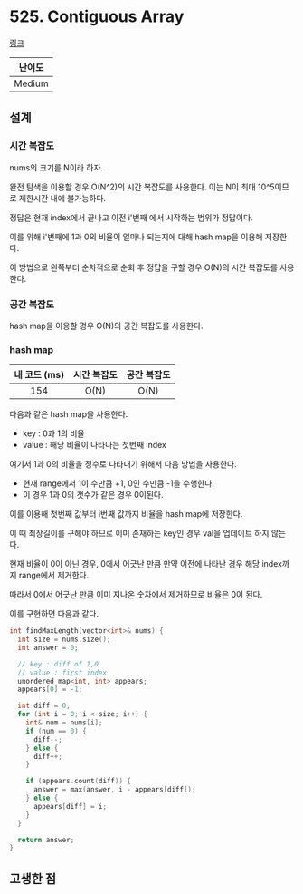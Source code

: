 # 525. Contiguous Array

[링크](https://leetcode.com/problems/contiguous-array/)

| 난이도 |
| :----: |
| Medium |

## 설계

### 시간 복잡도

nums의 크기를 N이라 하자.

완전 탐색을 이용할 경우 O(N^2)의 시간 복잡도를 사용한다. 이는 N이 최대 10^5이므로 제한시간 내에 불가능하다.

정답은 현재 index에서 끝나고 이전 i'번째 에서 시작하는 범위가 정답이다.

이를 위해 i'번째에 1과 0의 비율이 얼마나 되는지에 대해 hash map을 이용해 저장한다.

이 방법으로 왼쪽부터 순차적으로 순회 후 정답을 구할 경우 O(N)의 시간 복잡도를 사용한다.

### 공간 복잡도

hash map을 이용할 경우 O(N)의 공간 복잡도를 사용한다.

### hash map

| 내 코드 (ms) | 시간 복잡도 | 공간 복잡도 |
| :----------: | :---------: | :---------: |
|     154      |    O(N)     |    O(N)     |

다음과 같은 hash map을 사용한다.

- key : 0과 1의 비율
- value : 해당 비율이 나타나는 첫번째 index

여기서 1과 0의 비율을 정수로 나타내기 위해서 다음 방법을 사용한다.

- 현재 range에서 1이 수만큼 +1, 0인 수만큼 -1을 수행한다.
- 이 경우 1과 0의 갯수가 같은 경우 0이된다.

이를 이용해 첫번째 값부터 i번째 값까지 비율을 hash map에 저장한다.

이 때 최장길이를 구해야 하므로 이미 존재하는 key인 경우 val을 업데이트 하지 않는다.

현재 비율이 0이 아닌 경우, 0에서 어긋난 만큼 만약 이전에 나타난 경우 해당 index까지 range에서 제거한다.

따라서 0에서 어긋난 만큼 이미 지나온 숫자에서 제거하므로 비율은 0이 된다.

이를 구현하면 다음과 같다.

```cpp
int findMaxLength(vector<int>& nums) {
  int size = nums.size();
  int answer = 0;

  // key : diff of 1,0
  // value : first index
  unordered_map<int, int> appears;
  appears[0] = -1;

  int diff = 0;
  for (int i = 0; i < size; i++) {
    int& num = nums[i];
    if (num == 0) {
      diff--;
    } else {
      diff++;
    }

    if (appears.count(diff)) {
      answer = max(answer, i - appears[diff]);
    } else {
      appears[diff] = i;
    }
  }

  return answer;
}
```

## 고생한 점
